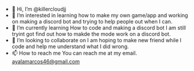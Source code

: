 - 👋 Hi, I’m @killercloudjj
- 👀 I’m interested in learning how to make my own game/app and working on making a discord bot and trying to help people out when I can.
- 🌱 I’m currently learning How to code and making a discord bot I am still tryint got find out how to makde the mode work on a discord bot.
- 💞️ I’m looking to collaborate on I am hoping to make new friend while I code and help me understand what I did wrong.
- 📫 How to reach me You can reach me at my email. ayalamarcos46@gmail.com 

<!---
killercloudjj/killercloudjj is a ✨ special ✨ repository because its `README.md` (this file) appears on your GitHub profile.
You can click the Preview link to take a look at your changes.
--->

